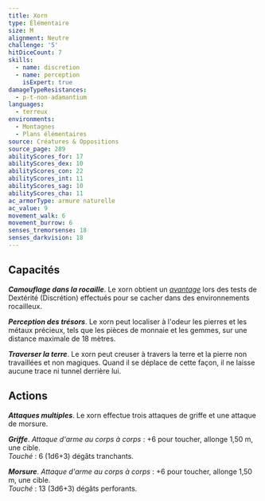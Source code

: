 ```yaml
---
title: Xorn
type: Élémentaire
size: M
alignment: Neutre
challenge: '5'
hitDiceCount: 7
skills:
  - name: discretion
  - name: perception
    isExpert: true
damageTypeResistances:
  - p-t-non-adamantium
languages:
  - terreux
environments:
  - Montagnes
  - Plans élémentaires
source: Créatures & Oppositions
source_page: 289
abilityScores_for: 17
abilityScores_dex: 10
abilityScores_con: 22
abilityScores_int: 11
abilityScores_sag: 10
abilityScores_cha: 11
ac_armorType: armure naturelle
ac_value: 9
movement_walk: 6
movement_burrow: 6
senses_tremorsense: 18
senses_darkvision: 18
---
```

## Capacités
_**Camouflage dans la rocaille**_. Le xorn obtient un [_avantage_](/utiliser-les-caracteristiques/#avantage-et-desavantage) lors des tests de Dextérité (Discrétion) effectués pour se cacher dans des environnements rocailleux.

_**Perception des trésors**_. Le xorn peut localiser à l'odeur les pierres et les métaux précieux, tels que les pièces de monnaie et les gemmes, sur une distance maximale de 18 mètres.

_**Traverser la terre**_. Le xorn peut creuser à travers la terre et la pierre non travaillées et non magiques. Quand il se déplace de cette façon, il ne laisse aucune trace ni tunnel derrière lui.

## Actions
_**Attaques multiples**_. Le xorn effectue trois attaques de griffe et une attaque de morsure.

_**Griffe**_. _Attaque d'arme au corps à corps_ : +6 pour toucher, allonge 1,50 m, une cible.  
_Touché_ : 6 (1d6+3) dégâts tranchants.

_**Morsure**_. _Attaque d'arme au corps à corps_ : +6 pour toucher, allonge 1,50 m, une cible.  
_Touché_ : 13 (3d6+3) dégâts perforants.
